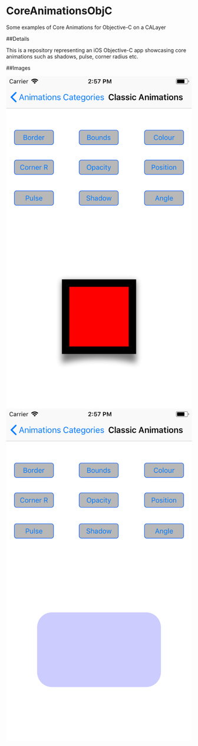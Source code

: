 # CoreAnimationsObjC
Some examples of Core Animations for Objective-C on a CALayer

##Details

This is a repository representing an iOS Objective-C app showcasing core animations such as shadows, pulse, corner radius etc. 

##Images

![alt text](https://raw.githubusercontent.com/Andrei0795/CoreAnimationsObjC/master/screen1.png)
![alt text](https://raw.githubusercontent.com/Andrei0795/CoreAnimationsObjC/master/screen2.png)


